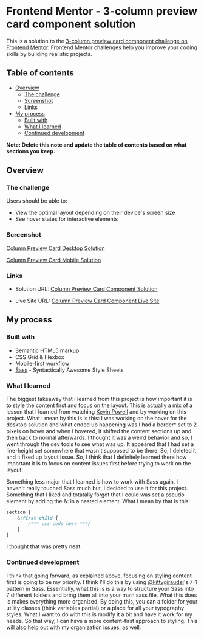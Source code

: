 # Frontend Mentor - 3-column preview card component solution

This is a solution to the [3-column preview card component challenge on Frontend Mentor](https://www.frontendmentor.io/challenges/3column-preview-card-component-pH92eAR2-). Frontend Mentor challenges help you improve your coding skills by building realistic projects.

## Table of contents

-   [Overview](#overview)
    -   [The challenge](#the-challenge)
    -   [Screenshot](#screenshot)
    -   [Links](#links)
-   [My process](#my-process)
    -   [Built with](#built-with)
    -   [What I learned](#what-i-learned)
    -   [Continued development](#continued-development)

**Note: Delete this note and update the table of contents based on what sections you keep.**

## Overview

### The challenge

Users should be able to:

-   View the optimal layout depending on their device's screen size
-   See hover states for interactive elements

### Screenshot

[Column Preview Card Desktop Solution](https://raw.githubusercontent.com/brandonpretelt/fementor-challenges/second-challenge/column-preview-card/column-preview-card-desktop-solution.png)

[Column Preview Card Mobile Solution](https://raw.githubusercontent.com/brandonpretelt/fementor-challenges/second-challenge/column-preview-card/column-preview-card-mobile-solution.png)

### Links

-   Solution URL: [Column Preview Card Component Solution](https://www.frontendmentor.io/solutions/3-column-card-component-using-sass-QHVR4WaFX)

-   Live Site URL: [Column Preview Card Component Live Site](https://brandonpretelt.github.io/fementor-challenges/column-preview-card/)

## My process

### Built with

-   Semantic HTML5 markup
-   CSS Grid & Flexbox
-   Mobile-first workflow
-   [Sass](https://sass-lang.com) - Syntactically Awesome Style Sheets

### What I learned

The biggest takeaway that I learned from this project is how important it is to style the content first and focus on the layout. This is actually a mix of a lesson that I learned from watching [Kevin Powell](https://youtube.com/kevinpowell) and by working on this project. What I mean by this is is this: I was working on the hover for the desktop solution and what ended up happening was I had a border\* set to 2 pixels on hover and when I hovered, it shifted the content sections up and then back to normal afterwards. I thought it was a weird behavior and so, I went through the dev tools to see what was up. It appeared that I had set a line-height set somewhere that wasn't supposed to be there. So, I deleted it and it fixed up layout issue. So, I think that I definitely learned there how important it is to focus on content issues first before trying to work on the layout.

Something less major that I learned is how to work with Sass again. I haven't really touched Sass much but, I decided to use it for this project. Something that I liked and totatally forgot that I could was set a pseudo element by adding the &amp;: in a nested element. What I mean by that is this:

```css
section {
    &:first-child {
        /*** css code here ***/
    }
}
```

I thought that was pretty neat.

### Continued development

I think that going forward, as explained above, focusing on styling content first is going to be my priority. I think I'll do this by using [@kittygiraudel](https://twitter.com/KittyGiraudel)'s 7-1 pattern in Sass. Essentially, what this is is a way to structure your Sass into 7 different folders and bring them all into your main sass file. What this does is makes everything more organized. By doing this, you can a folder for your utility classes (think variables partial) or a place for all your typography styles. What I want to do with this is modify it a bit and have it work for my needs. So that way, I can have a more content-first approach to styling. This will also help out with my organization issues, as well.
